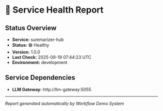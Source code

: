 # 🏥 Service Health Report

## Status Overview
- **Service:** summarizer-hub
- **Status:** 🟢 Healthy
- **Version:** 1.0.0
- **Last Check:** 2025-09-19 07:44:23 UTC
- **Environment:** development

## Service Dependencies
- **LLM Gateway:** http://llm-gateway:5055

---

*Report generated automatically by Workflow Demo System*